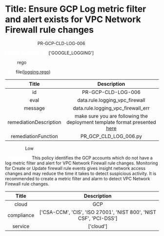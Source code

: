



# Title: Ensure GCP Log metric filter and alert exists for VPC Network Firewall rule changes


***<font color="white">Master Test Id:</font>*** PR-GCP-CLD-LOG-006

***<font color="white">Master Snapshot Id:</font>*** ['GOOGLE_LOGGING']

***<font color="white">type:</font>*** rego

***<font color="white">rule:</font>*** file([logging.rego])  
  
  
  
  

|Title|Description|
| :---: | :---: |
|id|PR-GCP-CLD-LOG-006|
|eval|data.rule.logging_vpc_firewall|
|message|data.rule.logging_vpc_firewall_err|
|remediationDescription|make sure you are following the deployment template format presented <a href='https://cloud.google.com/logging/docs/reference/v2/rest/v2/projects.metrics' target='_blank'>here</a>|
|remediationFunction|PR_GCP_CLD_LOG_006.py|


***<font color="white">Severity:</font>*** Low

***<font color="white">Description:</font>*** This policy identifies the GCP accounts which do not have a log metric filter and alert for VPC Network Firewall rule changes. Monitoring for Create or Update firewall rule events gives insight network access changes and may reduce the time it takes to detect suspicious activity. It is recommended to create a metric filter and alarm to detect VPC Network Firewall rule changes.  
  
  

|Title|Description|
| :---: | :---: |
|cloud|GCP|
|compliance|['CSA-CCM', 'CIS', 'ISO 27001', 'NIST 800', 'NIST CSF', 'PCI-DSS']|
|service|['cloud']|



[logging.rego]: https://github.com/prancer-io/prancer-compliance-test/tree/master/google/cloud/logging.rego
